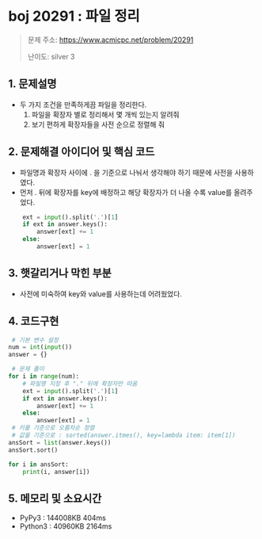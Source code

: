 # boj 20291 : 파일 정리
> 문제 주소: https://www.acmicpc.net/problem/20291
> 
> 난이도: silver 3

## 1. 문제설명
- 두 가지 조건을 만족하게끔 파일을 정리한다.
  1. 파일을 확장자 별로 정리해서 몇 개씩 있는지 알려줘
  2. 보기 편하게 확장자들을 사전 순으로 정렬해 줘

## 2. 문제해결 아이디어 및 핵심 코드
- 파일명과 확장자 사이에 . 을 기준으로 나눠서 생각해야 하기 때문에 사전을 사용하였다.
- 먼저 . 뒤에 확장자를 key에 배정하고 해당 확장자가 더 나올 수록 value를 올려주었다.
  
```python
    ext = input().split('.')[1]
    if ext in answer.keys():
        answer[ext] += 1
    else:
        answer[ext] = 1
```

## 3. 햇갈리거나 막힌 부분
- 사전에 미숙하여 key와 value를 사용하는데 어려웠었다. 

## 4. 코드구현
``` python
 # 기본 변수 설정
num = int(input())
answer = {}

 # 문제 풀이
for i in range(num):
    # 파일명 지정 후 "." 뒤에 확장자만 따옴
    ext = input().split('.')[1]
    if ext in answer.keys():
        answer[ext] += 1
    else:
        answer[ext] = 1
 # 키를 기준으로 오름차순 정렬
 # 값을 기준으로 : sorted(answer.itmes(), key=lambda item: item[1])
ansSort = list(answer.keys())
ansSort.sort()

for i in ansSort:
    print(i, answer[i])

```
## 5. 메모리 및 소요시간
- PyPy3 :   144008KB	404ms
- Python3 : 40960KB	    2164ms
